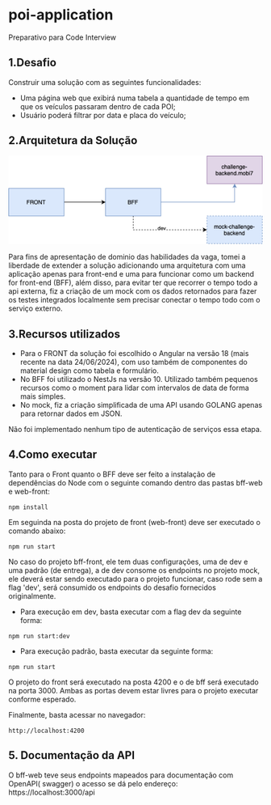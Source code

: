 # poi-application
Preparativo para Code Interview

## 1.Desafio
Construir uma solução com as seguintes funcionalidades:
* Uma página web que exibirá numa tabela a quantidade de tempo em que os veículos passaram dentro de cada POI;
* Usuário poderá filtrar por data e placa do veículo;

## 2.Arquitetura da Solução

![alt-text](.img/diagrama1.png)

Para fins de apresentação de dominio das habilidades da vaga, tomei a liberdade de extender a solução adicionando uma arquitetura com uma aplicação apenas para front-end e uma para funcionar como um backend for front-end (BFF), além disso, para evitar ter que recorrer o tempo todo a api externa, fiz a criação de um mock com os dados retornados para fazer os testes integrados localmente sem precisar conectar o tempo todo com o serviço externo.

## 3.Recursos utilizados

* Para o FRONT da solução foi escolhido o Angular na versão 18 (mais recente na data 24/06/2024), com uso também de componentes do material design como tabela e formulário.
* No BFF foi utilizado o NestJs na versão 10. Utilizado também pequenos recursos como o moment para lidar com intervalos de data de forma mais simples.
* No mock, fiz a criação simplificada de uma API usando GOLANG apenas para retornar dados em JSON.

Não foi implementado nenhum tipo de autenticação de serviços essa etapa.

## 4.Como executar

Tanto para o Front quanto o BFF deve ser feito a instalação de dependências do Node com o seguinte comando dentro das pastas bff-web e web-front:
```
npm install
```

Em seguinda na posta do projeto de front (web-front) deve ser executado o comando abaixo:
```
npm run start
```

No caso do projeto bff-front, ele tem duas configurações, uma de dev e uma padrão (de entrega), a de dev consome os endpoints no projeto mock, ele deverá estar sendo executado para o projeto funcionar, caso rode sem a flag 'dev', será consumido os endpoints do desafio fornecidos originalmente.
- Para execução em dev, basta executar com a flag dev da seguinte forma:
```
npm run start:dev
``` 
- Para execução padrão, basta executar da seguinte forma:
```
npm run start
```

O projeto do front será executado na posta 4200 e o de bff será executado na porta 3000. Ambas as portas devem estar livres para o projeto executar conforme esperado.

Finalmente, basta acessar no navegador:
```
http://localhost:4200
```

## 5. Documentação da API
O bff-web teve seus endpoints mapeados para documentação com OpenAPI( swagger) o acesso se dá pelo endereço:
https://localhost:3000/api